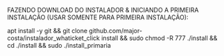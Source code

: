 FAZENDO DOWNLOAD DO INSTALADOR & INICIANDO A PRIMEIRA INSTALAÇÃO (USAR SOMENTE PARA PRIMEIRA INSTALAÇÃO):



apt install -y git && git clone github.com/major-costa/instalador_whaticket_click install && sudo chmod -R 777 ./install && cd ./install && sudo ./install_primaria



 
 
